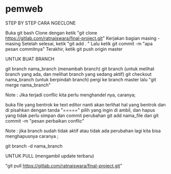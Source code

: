 # pemweb

STEP BY STEP CARA NGECLONE

Buka git bash
Clone dengan ketik "git clone https://gitlab.com/ratnaiswara/final-project.git"
Kerjakan bagian masing - masing
Setelah selesai, ketik "git add . "
Lalu ketik git commit -m "apa pesan commitnya"
Terakhir, ketik git push origin master

UNTUK BUAT BRANCH

git branch nama_branch (menambah branch)
git branch (untuk melihat branch yang ada, dan melihat branch yang sedang aktif)
git checkout nama_branch (untuk berpindah branch)
pergi ke branch master lalu "git merge nama_branch"

Note : Jika terjadi conflic kita perlu menghandel nya, caranya;

buka file yang bentrok ke text editor
nanti akan terlihat hal yang bentrok dan di pisahkan dengan tanda "====="
pilih yang ingin di ambil, dan hapus yang tidak perlu
simpan dan commit perubahan git add nama_file dan git commit -m "pesan perbaikan conflic"

Note : jika branch sudah tidak aktif atau tidak ada perubahan lagi kita bisa menghapusnya caranya ;

git branch -d nama_branch

UNTUK PULL (mengambil update terbaru)

"git pull https://gitlab.com/ratnaiswara/final-project.git"
